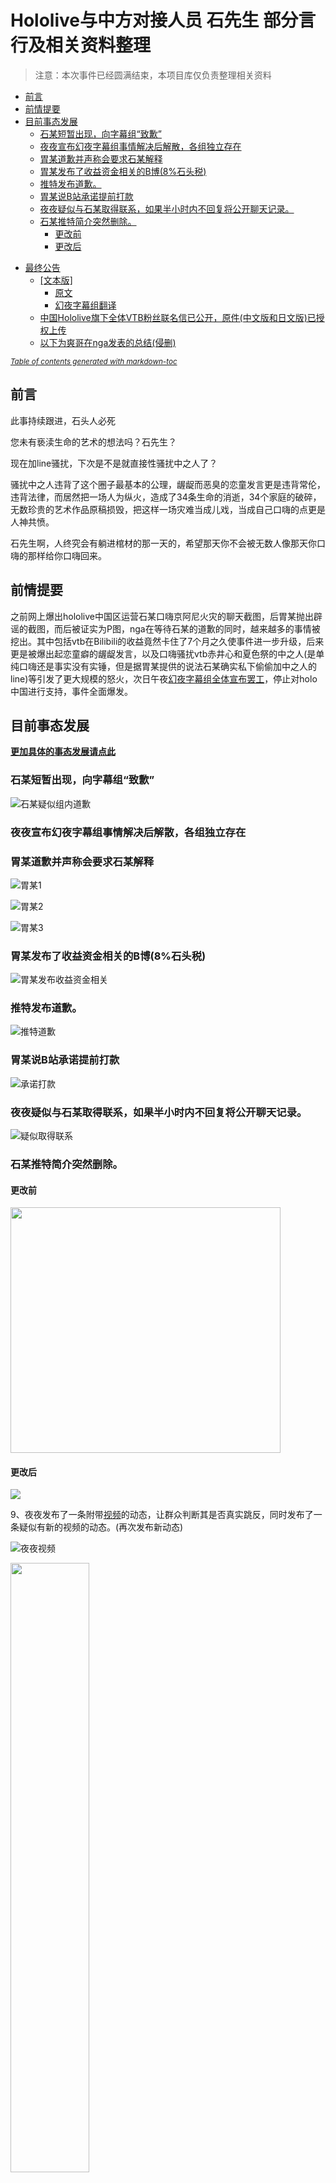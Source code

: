 # Hololive与中方对接人员 石先生 部分言行及相关资料整理
>注意：本次事件已经圆满结束，本项目库仅负责整理相关资料

  * [前言](#前言)
  * [前情提要](#前情提要)
  * [目前事态发展](#目前事态发展)
    + [石某短暂出现，向字幕组“致歉”](#石某短暂出现，向字幕组“致歉”)
    + [夜夜宣布幻夜字幕组事情解决后解散，各组独立存在](#夜夜宣布幻夜字幕组事情解决后解散，各组独立存在)
    + [胃某道歉并声称会要求石某解释](#胃某道歉并声称会要求石某解释)
    + [胃某发布了收益资金相关的B博(8%石头税)](#胃某发布了收益资金相关的B博(8%石头税))
    + [推特发布道歉。](#推特发布道歉。)
    + [胃某说B站承诺提前打款](#胃某说B站承诺提前打款)
    + [夜夜疑似与石某取得联系，如果半小时内不回复将公开聊天记录。](#夜夜疑似与石某取得联系，如果半小时内不回复将公开聊天记录。)
    + [石某推特简介突然删除。](#石某推特简介突然删除。)
      - [更改前](#更改前)
      - [更改后](#更改后)
- [最终公告](#最终公告)
  * [[文本版]](#[文本版])
    + [原文](#原文)
    + [幻夜字幕组翻译](#幻夜字幕组翻译)
  * [中国Hololive旗下全体VTB粉丝联名信已公开，原件(中文版和日文版)已授权上传](#中国Hololive旗下全体VTB粉丝联名信已公开，原件(中文版和日文版)已授权上传)
  * [以下为爽哥在nga发表的总结(侵删)](#以下为爽哥在nga发表的总结----)

<small><i><a href='http://ecotrust-canada.github.io/markdown-toc/'>Table of contents generated with markdown-toc</a></i></small>


## 前言

此事持续跟进，石头人必死

您未有亵渎生命的艺术的想法吗？石先生？

现在加line骚扰，下次是不是就直接性骚扰中之人了？

骚扰中之人违背了这个圈子最基本的公理，龌龊而恶臭的恋童发言更是违背常伦，违背法律，而居然把一场人为纵火，造成了34条生命的消逝，34个家庭的破碎，无数珍贵的艺术作品原稿损毁，把这样一场灾难当成儿戏，当成自己口嗨的点更是人神共愤。

石先生啊，人终究会有躺进棺材的那一天的，希望那天你不会被无数人像那天你口嗨的那样给你口嗨回来。

## 前情提要

之前网上爆出hololive中国区运营石某口嗨京阿尼火灾的聊天截图，后胃某抛出辟谣的截图，而后被证实为P图，nga在等待石某的道歉的同时，越来越多的事情被挖出。其中包括vtb在Bilibili的收益竟然卡住了7个月之久使事件进一步升级，后来更是被爆出起恋童癖的龌龊发言，以及口嗨骚扰vtb赤井心和夏色祭的中之人(是单纯口嗨还是事实没有实锤，但是据胃某提供的说法石某确实私下偷偷加中之人的line)等引发了更大规模的怒火，次日午夜[幻夜字幕组全体宣布罢工](幻夜及其他Holo相关字幕组罢工)，停止对holo中国进行支持，事件全面爆发。

## 目前事态发展

**[更加具体的事态发展请点此](相关后续)**

### 石某短暂出现，向字幕组“致歉”

![石某疑似组内道歉](相关后续/[聊天截图]石某疑似组内道歉.jpg)

### 夜夜宣布幻夜字幕组事情解决后解散，各组独立存在

### 胃某道歉并声称会要求石某解释

![胃某1](相关后续/相关人员的致歉/胃某.jpg)

![胃某2](相关后续/相关人员的致歉/胃某2.jpg)

![胃某3](相关后续/相关人员的致歉/胃某道歉3和相关解释.png)

### 胃某发布了收益资金相关的B博(8%石头税)

![胃某发布收益资金相关](相关后续/[动态]7月20日9点未知分-胃动态说明资金克扣问题.jpg)

### 推特发布道歉。

![推特道歉](相关后续/[道歉]石某推特道歉.jpg)

### 胃某说B站承诺提前打款

![承诺打款](相关后续/[评论]承诺打款.png)

### 夜夜疑似与石某取得联系，如果半小时内不回复将公开聊天记录。

![疑似取得联系](相关后续/[动态]7月20日13点未知分-夜夜动态表示与石取得联系.jpg)

### 石某推特简介突然删除。

#### 更改前
<img src="推特简介变动/推特更改前.jpg" height="392.8" width="432"/>

#### 更改后
<img src="推特简介变动/推特更改后.jpg"/>

9、夜夜发布了一条附带[视频](https://vc.bilibili.com/video/2362330)的动态，让群众判断其是否真实跳反，同时发布了一条疑似有新的视频的动态。(再次发布新动态)

![夜夜视频](相关后续/[动态]7月20日13点未知分-夜夜证明与石取得联系.png)

<img src="相关后续/[截图]一夜过后冷处理.jpg" height="50%" width="50%"/>


10、胃某发布COVER近期卸任石某的消息

![疑似卸任石某](相关后续/[动态]7月20日14点未知分-石某卸任_存疑.png)

11、Cover发布公告，宣布与石某及其公司解除合作（请见最终公告）

# 最终公告

## 文本版
[文本版](COVER官方公告)

### 原文
![原文](COVER官方公告/最终公告.png)

### 幻夜字幕组翻译
![最终公告2](COVER官方公告/最终公告-幻夜字幕组.png)

## 中国Hololive旗下全体VTB粉丝联名信已公开，原件(中文版和日文版)已授权上传

在线预览 [中文版](Hololive粉丝联名信中文版) [日文版](Hololive粉丝联名信日文版)

[Bilibili专栏](https://www.bilibili.com/read/cv3120762) ([Web Archive](https://web.archive.org/web/20190721035616/https://www.bilibili.com/read/cv3120762)) ([百度网盘下载 (sau0)](https://pan.baidu.com/s/1OXJS8n5pe5nyD6SnH8rKbA))

[推特](https://twitter.com/kiryubatora/status/1152545842273800192)


## 以下为爽哥在nga发表的总结(侵删)

<blockquote>
就昨晚半夜我还在参与处理猴区京阿尼的高楼的时候看到管理群里有人问这个算无关帖吗，删了行不行

我看了眼说先工作人员也算代表企业形象，不算无关了，先放着别删，谁知道然后一夜变天种了个瓜田出来。现在更是烧出了个新八王之乱

与其说这是蝴蝶效应，不如说是某些人德不配位，咎由自取。

当然还有个根源还是holo这草台班子的管理制度令人啼笑皆非，一个中国区，业务人事财务总监等等所有权限都在一个人身上，你是同人社团吗？

所以说这瓜一直长在那，只是没想到以这么戏剧性的形式被挖了出来。

石某人私德有亏，运营操作也诸多谜团，VTB毕竟也是一份职业，认真工作的人在近半年里没有得到合理的报酬，这是无法接受的。

我不清楚cover社接下来的动作，但我只想说观众自会用脚投票，人是有同理心的，在得知背后是这么一堆狗屁倒灶的事情后，我已没有兴趣来观看你们策划的B限。
</blockquote>

